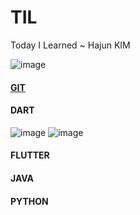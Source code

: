 # TIL

Today I Learned ~ Hajun KIM

![image](https://github.com/algochemy/TIL/assets/152131529/d1204889-5955-4d46-b240-0020df6d6329)


#### [GIT](https://github.com/algochemy/TIL/tree/main/git)

#### DART
![image](https://github.com/algochemy/TIL/assets/152131529/f292f623-9f46-400e-859a-ab9abb41bcd3)
![image](https://github.com/algochemy/TIL/assets/152131529/5b7a2c3b-f3f8-44e2-9bd6-8af64aff21c5)

#### FLUTTER

#### JAVA

#### PYTHON
